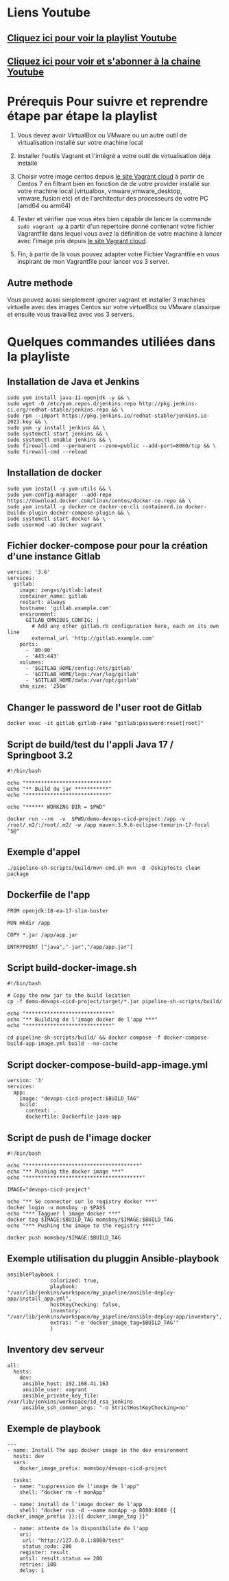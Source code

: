 # Liens Youtube

## [Cliquez ici pour voir la playlist Youtube](https://www.youtube.com/playlist?list=PL3kw_k99VJaJkLct8TrnpKx4O4KVaMhAr) 

## [Cliquez ici pour voir et s'abonner à la chaine Youtube](https://www.youtube.com/@MambaCoders)

# Prérequis Pour suivre et reprendre étape par étape la playlist

1. Vous devez avoir VirtualBox ou VMware ou un autre outil de virtualisation installé sur votre machine local

2. Installer l'outils Vagrant et l'intégré a votre outil de virtualisation déja installé

3. Choisir votre image centos depuis [le site Vagrant cloud](https://app.vagrantup.com/boxes/search) à partir de Centos 7 en filtrant bien en fonction de de votre provider installé sur votre machine local (virtualbox, vmware,vmware_desktop, vmware_fusion etc) et de l'architectur des processeurs de votre PC (amd64 ou arm64)

4. Tester et vérifier que vous étes bien capable de lancer la commande `sudo vagrant up` à partir d'un repertoire donné contenant votre fichier Vagrantfile dans lequel vous avez la définition de votre machine à lancer avec l'image pris depuis [le site Vagrant cloud](https://app.vagrantup.com/boxes/search).

5. Fin, à partir de là vous pouvez adapter votre Fichier Vagrantfile en vous inspirant de mon Vagrantfile pour lancer vos 3 server.

## Autre methode

Vous pouvez aussi simplement ignorer vagrant et installer 3 machines virtuelle avec des images Centos sur votre virtuelBox ou VMware classique et ensuite vous travaillez avec vos 3 servers.

# Quelques commandes utiliées dans la playliste

## Installation de Java et Jenkins 

```
sudo yum install java-11-openjdk -y && \
sudo wget -O /etc/yum.repos.d/jenkins.repo http://pkg.jenkins-ci.org/redhat-stable/jenkins.repo && \ 
sudo rpm --import https://pkg.jenkins.io/redhat-stable/jenkins.io-2023.key && \
sudo yum -y install jenkins && \
sudo systemctl start jenkins && \
sudo systemctl enable jenkins && \
sudo firewall-cmd --permanent --zone=public --add-port=8080/tcp && \
sudo firewall-cmd --reload
```

## Installation de docker 

```
sudo yum install -y yum-utils && \
sudo yum-config-manager --add-repo https://download.docker.com/linux/centos/docker-ce.repo && \
sudo yum install -y docker-ce docker-ce-cli containerd.io docker-buildx-plugin docker-compose-plugin && \
sudo systemctl start docker && \
sudo usermod -aG docker vagrant
```

## Fichier docker-compose pour pour la création d'une instance Gitlab

```
version: '3.6'
services:
  gitlab:
    image: zengxs/gitlab:latest
    container_name: gitlab
    restart: always
    hostname: 'gitlab.example.com'
    environment:
      GITLAB_OMNIBUS_CONFIG: |
        # Add any other gitlab.rb configuration here, each on its own line
        external_url 'http://gitlab.example.com'
    ports:
      - '80:80'
      - '443:443'
    volumes:
      - '$GITLAB_HOME/config:/etc/gitlab'
      - '$GITLAB_HOME/logs:/var/log/gitlab'
      - '$GITLAB_HOME/data:/var/opt/gitlab'
    shm_size: '256m'
```

## Changer le password de l'user root de Gitlab
`docker exec -it gitlab gitlab-rake "gitlab:password:reset[root]"`  

## Script de build/test du l'appli Java 17 / Springboot 3.2

```
#!/bin/bash

echo "***************************"
echo "** Build du jar ***********"
echo "***************************"

echo "****** WORKING DIR = $PWD"

docker run --rm  -v  $PWD/demo-devops-cicd-project:/app -v /root/.m2/:/root/.m2/ -w /app maven:3.9.6-eclipse-temurin-17-focal "$@"
```

## Exemple d'appel 

```
./pipeline-sh-scripts/build/mvn-cmd.sh mvn -B -DskipTests clean package
```

## Dockerfile de l'app

```
FROM openjdk:18-ea-17-slim-buster

RUN mkdir /app

COPY *.jar /app/app.jar

ENTRYPOINT ["java","-jar","/app/app.jar"]

```

## Script build-docker-image.sh 

```
#!/bin/bash

# Copy the new jar to the build location
cp -f demo-devops-cicd-project/target/*.jar pipeline-sh-scripts/build/

echo "****************************"
echo "** Building de l'image docker de l'app ***"
echo "****************************"

cd pipeline-sh-scripts/build/ && docker compose -f docker-compose-build-app-image.yml build --no-cache
```

## Script docker-compose-build-app-image.yml

```
version: '3'
services:
  app:
    image: "devops-cicd-project:$BUILD_TAG"
    build:
      context: .
      dockerfile: Dockerfile-java-app
```

## Script de push de l'image docker 

```
#!/bin/bash

echo "*************************************"
echo "** Pushing the docker image ***"
echo "**************************************"

IMAGE="devops-cicd-project"

echo "** Se connecter sur le registry docker ***"
docker login -u momsboy -p $PASS
echo "*** Tagguer l image docker ***"
docker tag $IMAGE:$BUILD_TAG momsboy/$IMAGE:$BUILD_TAG
echo "*** Pushing the image to the registry ***"

docker push momsboy/$IMAGE:$BUILD_TAG
```

## Exemple utilisation du pluggin Ansible-playbook

```
ansiblePlaybook (
              colorized: true,
              playbook: "/var/lib/jenkins/workspace/my_pipeline/ansible-deploy-app/install_app.yml",
              hostKeyChecking: false,
              inventory: "/var/lib/jenkins/workspace/my_pipeline/ansible-deploy-app/inventory",
              extras: "-e 'docker_image_tag=$BUILD_TAG'"
              )
```

## Inventory dev serveur

```
all:
  hosts:
    dev:
     ansible_host: 192.168.41.163
     ansible_user: vagrant
     ansible_private_key_file: /var/lib/jenkins/workspace/id_rsa_jenkins
     ansible_ssh_common_args: "-o StrictHostKeyChecking=no"
```

## Exemple de playbook 

```
---
- name: Install The app docker image in the dev environment
  hosts: dev
  vars:
    docker_image_prefix: momsboy/devops-cicd-project

  tasks:
  - name: "suppression de l'image de l'app"
    shell: "docker rm -f monApp"

  - name: install de l'image docker de l'app
    shell: "docker run -d --name monApp -p 8080:8080 {{ docker_image_prefix }}:{{ docker_image_tag }}"

  - name: attente de la disponibilite de l'app
    uri:
     url: "http://127.0.0.1:8080/test"
     status_code: 200
    register: result
    until: result.status == 200
    retries: 100
    delay: 1

```

## 
